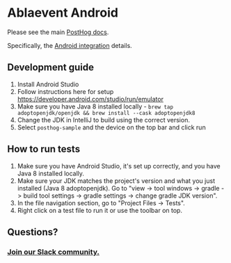 # Ablaevent Android

Please see the main [PostHog docs](https://posthog.com/docs).

Specifically, the [Android integration](https://posthog.com/docs/integrations/android-integration) details.

## Development guide

1. Install Android Studio
2. Follow instructions here for setup https://developer.android.com/studio/run/emulator
3. Make sure you have Java 8 installed locally - `brew tap adoptopenjdk/openjdk && brew install --cask adoptopenjdk8`
4. Change the JDK in IntelliJ to build using the correct version.
5. Select `posthog-sample` and the device on the top bar and click run

## How to run tests

1. Make sure you have Android Studio, it's set up correctly, and you have Java 8 installed locally.
2. Make sure your JDK matches the project's version and what you just installed (Java 8 adoptopenjdk). Go to "view -> tool windows -> gradle -> build tool settings -> gradle settings -> change gradle JDK version".
3. In the file navigation section, go to "Project Files -> Tests".
4. Right click on a test file to run it or use the toolbar on top.

## Questions?

### [Join our Slack community.](https://join.slack.com/t/posthogusers/shared_invite/enQtOTY0MzU5NjAwMDY3LTc2MWQ0OTZlNjhkODk3ZDI3NDVjMDE1YjgxY2I4ZjI4MzJhZmVmNjJkN2NmMGJmMzc2N2U3Yjc3ZjI5NGFlZDQ)
